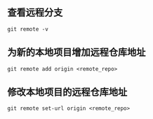 ## 查看远程分支
```shell
git remote -v
```

## 为新的本地项目增加远程仓库地址
```shell
git remote add origin <remote_repo>
```

## 修改本地项目的远程仓库地址
```shell
git remote set-url origin <remote_repo>
```
